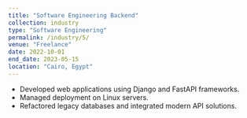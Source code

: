 ```yaml
---
title: "Software Engineering Backend"
collection: industry
type: "Software Engineering"
permalink: /industry/5/
venue: "Freelance"
date: 2022-10-01
end_date: 2023-05-15
location: "Cairo, Egypt"
---
```

- Developed web applications using Django and FastAPI frameworks.
- Managed deployment on Linux servers.
- Refactored legacy databases and integrated modern API solutions.